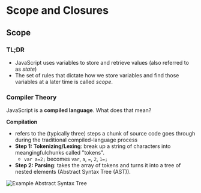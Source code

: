 # Scope and Closures

## Scope

### TL;DR
- JavaScript uses variables to store and retrieve values (also referred to as _state_)
- The set of rules that dictate how we store variables and find those variables at a later time is called _scope_. 

### Compiler Theory
JavaScript is a **compiled language**. What does that mean?

**Compilation** 
- refers to the (typically three) steps a chunk of source code goes through during the traditional compiled-language process
- **Step 1: Tokenizing/Lexing**: break up a string of characters into meangingfulchunks called "tokens".
	- `var a=2;` becomes `var`, `a`, `=`, `2`, `1=;`
- **Step 2: Parsing**: takes the array of tokens and turns it into a tree of nested elements (Abstract Syntax Tree (AST)).
	
![Example Abstract Syntax Tree](/images/AST.jpg)
